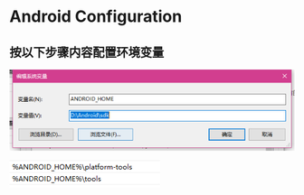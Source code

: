 # Android Configuration

## 按以下步骤内容配置环境变量
![Alt text](./images/SystemVariab.png)

![Alt text](./images/path.png)
